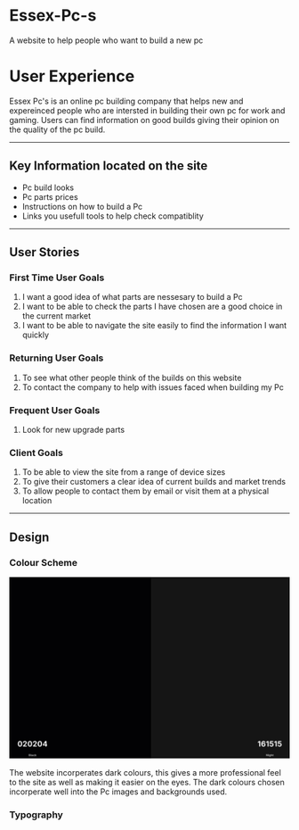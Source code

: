 # Essex-Pc-s
A website to help people who want to build a new pc

<h1>User Experience</h1>
<p>Essex Pc's is an online pc building company that helps new and expereinced people who are intersted in building their own pc for work and gaming. Users can find information on good builds giving their opinion on the quality of the pc build.</p>
<hr>
<h2>Key Information located on the site</h2>
<ul>
  <li>Pc build looks</li>
  <li>Pc parts prices</li>
  <li>Instructions on how to build a Pc</li>
  <li>Links you usefull tools to help check compatiblity</li>
</ul>
<hr>
<h2>User Stories</h2>
<h3>First Time User Goals</h3>
<ol>
  <li>I want a good idea of what parts are nessesary to build a Pc</li>
  <li>I want to be able to check the parts I have chosen are a good choice in the current market</li>
  <li>I want to be able to navigate the site easily to find the information I want quickly</li>
</ol>
<h3>Returning User Goals</h3>
<ol>
  <li>To see what other people think of the builds on this website</li>
  <li>To contact the company to help with issues faced when building my Pc</li>
</ol>
<h3>Frequent User Goals</h3>
<ol>
  <li>Look for new upgrade parts</li>
</ol>
<h3>Client Goals</h3>
  <ol>
    <li>To be able to view the site from a range of device sizes</li>
    <li>To give their customers a clear idea of current builds and market trends</li>
    <li>To allow people to contact them by email or visit them at a physical location</li>
  </ol>
  <hr>
  <h2>Design</h2>
  <h3>Colour Scheme</h3>
<img src="essex-pc/media/palete.jpg">
<p>The website incorperates dark colours, this gives a more professional feel to the site as well as making it easier on the eyes. The dark colours chosen incorperate well into the Pc images and backgrounds used.</p>
<h3>Typography</h3>
<p></p>
